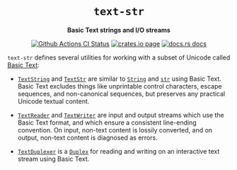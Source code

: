 <div align="center">
  <h1><code>text-str</code></h1>

  <p>
    <strong>Basic Text strings and I/O streams</strong>
  </p>

  <p>
    <a href="https://github.com/sunfishcode/text-str/actions?query=workflow%3ACI"><img src="https://github.com/sunfishcode/text-str/workflows/CI/badge.svg" alt="Github Actions CI Status" /></a>
    <a href="https://crates.io/crates/text-str"><img src="https://img.shields.io/crates/v/text-str.svg" alt="crates.io page" /></a>
    <a href="https://docs.rs/text-str"><img src="https://docs.rs/text-str/badge.svg" alt="docs.rs docs" /></a>
  </p>
</div>

`text-str` defines several utilities for working with a subset of Unicode
called [Basic Text]:

 - [`TextString`] and [`TextStr`] are similar to [`String`] and [`str`] using
   Basic Text. Basic Text excludes things like unprintable control characters,
   escape sequences, and non-canonical sequences, but preserves any practical
   Unicode textual content.

 - [`TextReader`] and [`TextWriter`] are input and output streams which use the
   Basic Text format, and which ensure a consistent line-ending convention.
   On input, non-text content is lossily converted, and on output, non-text
   content is diagnosed as errors.

 - [`TextDuplexer`] is a [`Duplex`] for reading and writing on an interactive
   text stream using Basic Text.

[`TextString`]: https://docs.rs/text-str/latest/text_str/struct.TextString.html
[`TextStr`]: https://docs.rs/text-str/latest/text_str/struct.TextStr.html
[`TextReader`]: https://docs.rs/text-str/latest/text_str/struct.TextReader.html
[`TextWriter`]: https://docs.rs/text-str/latest/text_str/struct.TextWriter.html
[`TextDuplexer`]: https://docs.rs/text-str/latest/text_str/struct.TextDuplexer.html
[`str`]: https://doc.rust-lang.org/std/primitive.str.html
[`String`]: https://doc.rust-lang.org/std/string/struct.String.html
[`Duplex`]: https://docs.rs/duplex/latest/duplex/trait.Duplex.html
[Basic Text]: docs/BasicText.md
